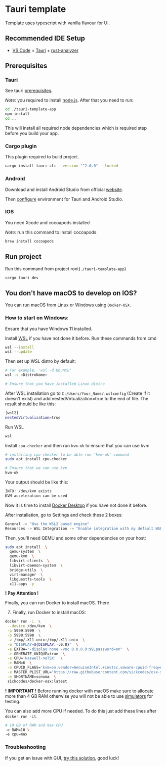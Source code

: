 # Tauri template

Template uses typescript with vanilla flavour for UI.

## Recommended IDE Setup

- [VS Code](https://code.visualstudio.com/) + [Tauri](https://marketplace.visualstudio.com/items?itemName=tauri-apps.tauri-vscode) + [rust-analyzer](https://marketplace.visualstudio.com/items?itemName=rust-lang.rust-analyzer)

## Prerequisites

### Tauri

See tauri [prerequisites](https://v2.tauri.app/start/prerequisites/).

*Note*: you required to install [node.js](https://nodejs.org/en). After that you need to run:

```bash
cd ./tauri-template-app
npm install
cd ..
```

This will install all required node dependencies which is required step before you build your app.

### Cargo plugin

This plugin required to build project.

```bash
cargo install tauri-cli --version "^2.0.0" --locked
```

### Android

Download and install Android Studio from official [website](https://developer.android.com/studio).

Then [configure](https://v2.tauri.app/start/prerequisites/#android) environment for Tauri and Android Studio.

### IOS

You need Xcode and cocoapods installed

*Note*: run this command to install cocoapods
```bash
brew install cocoapods
```

## Run project

Run this command from project root(`./tauri-template-app`)

```bash
cargo tauri dev 
```

## You don't have macOS to develop on IOS?

You can run macOS from Linux or Windows using `Docker-OSX`.

### How to start on Windows:

Ensure that you have Windows 11 installed.

Install [WSL](https://learn.microsoft.com/en-us/windows/wsl/) if you have not done it before. Run these commands from cmd
```bash
wsl --install
wsl --update
```

Then set up WSL distro by default:
```bash
# For example, 'wsl -d Ubuntu'
wsl -s <DistroName>

# Ensure that you have installed Linux distro
```

After WSL installation go to `C:/Users/Your_Name/.wslconfig` (Create if it doesn't exist) and add nestedVirtualization=true to the end of file. The result should be like this:
```bash
[wsl2]
nestedVirtualization=true
``` 

Run WSL
```bash
wsl
```


Install `cpu-checker` and then run `kvm-ok` to ensure that you can use kvm
```bash
# installing cpu-checker to be able run 'kvm-ok' command
sudo apt install cpu-checker

# Ensure that we can use kvm
kvm-ok
```

Your output should be like this:
```bash
INFO: /dev/kvm exists
KVM acceleration can be used
```

Now it is time to install [Docker Desktop](https://docs.docker.com/desktop/setup/install/windows-install/) if you have not done it before.

After installation, go to Settings and check these 2 boxes:

```bash
General -> "Use the WSL2 based engine"
Resources -> WSL Integration -> "Enable integration with my default WSL distro"
```


Then, you'll need QEMU and some other dependencies on your host:
```bash
sudo apt install  \
  qemu-system  \
  qemu-kvm  \
  libvirt-clients  \
  libvirt-daemon-system  \
  bridge-utils  \
  virt-manager  \
  libguestfs-tools  \
  x11-apps -y
```

**! Pay Attention !**

Finally, you can run Docker to install macOS. There 

7. Finally, run Docker to install macOS:
```bash
docker run -i  \
 --device /dev/kvm  \
 -p 5999:5999  \
 -p 5998:5998  \
 -v /tmp/.X11-unix:/tmp/.X11-unix  \
 -e "DISPLAY=${DISPLAY:-:0.0}"  \
 -e EXTRA="-display none -vnc 0.0.0.0:99,password=on"  \
 -e GENERATE_UNIQUE=true  \
 -e CPU='Haswell-noTSX'  \
 -e RAM=6  \
 -e CPUID_FLAGS='kvm=on,vendor=GenuineIntel,+invtsc,vmware-cpuid-freq=on'  \
 -e MASTER_PLIST_URL='https://raw.githubusercontent.com/sickcodes/osx-serial-generator/master/config-custom-sonoma.plist'  \
 -e SHORTNAME=sonoma  \
 sickcodes/docker-osx:latest
```


**! IMPORTANT !** Before running docker with macOS make sure to allocate more than 4 GB RAM otherwise you will not be able to use [simulators](https://developer.apple.com/documentation/xcode/running-your-app-in-simulator-or-on-a-device) for testing. 

You can also add more CPU if needed. To do this just add these lines after `docker run -it`.
```bash
# 10 GB of RAM and max CPU
-e RAM=10 \
-e cpu=max
```

### Troubleshooting

If you get an issue with GUI, [try this solution](https://www.youtube.com/watch?v=d9vK7H9P-V4), good luck!